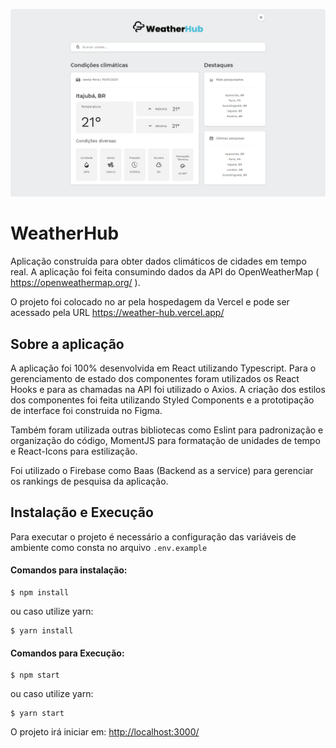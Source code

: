 [![Spaceship Calculator Screenshot](https://github.com/theoxys/WeatherHub/blob/main/src/assets/print.png?raw=true)](https://github.com/theoxys/WeatherHub/blob/main/src/assets/print.png?raw=true)


# WeatherHub

Aplicação construída para obter dados climáticos de cidades em tempo real. A aplicação foi feita consumindo dados da API do OpenWeatherMap (  https://openweathermap.org/  ).

O projeto foi colocado no ar pela hospedagem da Vercel e pode ser acessado pela URL https://weather-hub.vercel.app/

## Sobre a aplicação

A aplicação foi 100% desenvolvida em React utilizando Typescript. Para o gerenciamento de estado dos componentes foram utilizados os React Hooks e para as chamadas na API foi utilizado o Axios. A criação dos estilos dos componentes foi feita utilizando Styled Components e a prototipação de interface foi construida no Figma.

Também foram utilizada outras bibliotecas como Eslint para padronização e organização do código, MomentJS para formatação de unidades de tempo e React-Icons para estilização.

Foi utilizado o Firebase como Baas (Backend as a service) para gerenciar os rankings de pesquisa da aplicação.

## Instalação e Execução

Para executar o projeto é necessário a configuração das variáveis de ambiente como consta no arquivo `.env.example`

#### Comandos para instalação:

    $ npm install

ou caso utilize yarn:

	$ yarn install


#### Comandos para Execução:


	$ npm start

 ou caso utilize yarn:

	$ yarn start



O projeto irá iniciar em:  [http://localhost:3000/](http://localhost:3000/)